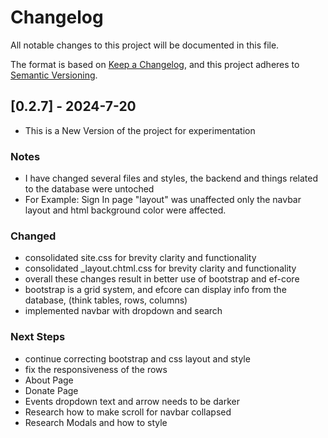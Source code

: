 # Changelog

All notable changes to this project will be documented in this file.

The format is based on [Keep a Changelog](https://keepachangelog.com/en/1.1.0/),
and this project adheres to [Semantic Versioning](https://semver.org/spec/v2.0.0.html).

## [0.2.7] - 2024-7-20
 - This is a New Version of the project for experimentation 

### Notes
 - I have changed several files and styles, the backend and things related to the database were untoched
 - For Example: Sign In page "layout" was unaffected only the navbar layout and html background color were affected.

### Changed
 - consolidated site.css for brevity clarity and functionality
 - consolidated _layout.chtml.css for brevity clarity and functionality
 - overall these changes result in better use of bootstrap and ef-core
  - bootstrap is a grid system, and efcore can display info from the database, (think tables, rows, columns)
 - implemented navbar with dropdown and search

### Next Steps
 - continue correcting bootstrap and css layout and style
  - fix the responsiveness of the rows 
   - About Page
   - Donate Page
  - Events dropdown text and arrow needs to be darker
  - Research how to make scroll for navbar collapsed
  - Research Modals and how to style
